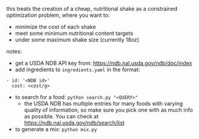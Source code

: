 this treats the creation of a cheap, nutritional shake as a constrained optimization problem, where you want to:

- minimize the cost of each shake
- meet some minimum nutritional content targets
- under some maximum shake size (currently 18oz)

notes:

- get a USDA NDB API key from: <https://ndb.nal.usda.gov/ndb/doc/index>
- add ingredients to `ingredients.yaml` in the format:
```
- id: '<NDB id>'
  cost: <cost/g>
```
- to search for a food: `python search.py "<QUERY>"`
    - the USDA NDB has multiple entries for many foods with varying quality of information, so make sure you pick one with as much info as possible. You can check at <https://ndb.nal.usda.gov/ndb/search/list>
- to generate a mix: `python mix.py`